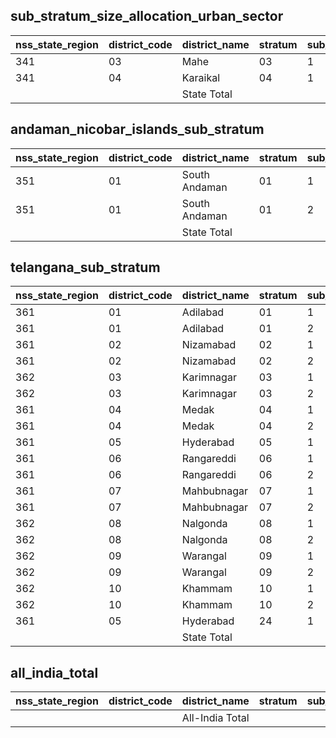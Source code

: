 ## sub_stratum_size_allocation_urban_sector
| nss_state_region | district_code | district_name | stratum | sub_stratum | size_zst | central_sample | state_sample |
|---|---|---|---|---|---|---|---|
| 341 | 03 | Mahe | 03 | 1 | 57 | 2 | 2 |
| 341 | 04 | Karaikal | 04 | 1 | 167 | 4 | 4 |
|  |  | State Total |  |  | 1327 | 24 | 24 |
## andaman_nicobar_islands_sub_stratum
| nss_state_region | district_code | district_name | stratum | sub_stratum | size_zst | central_sample | state_sample |
|---|---|---|---|---|---|---|---|
| 351 | 01 | South Andaman | 01 | 1 | 36 | 4 | 0 |
| 351 | 01 | South Andaman | 01 | 2 | 160 | 8 | 0 |
|  |  | State Total |  |  | 196 | 12 | 0 |
## telangana_sub_stratum
| nss_state_region | district_code | district_name | stratum | sub_stratum | size_zst | central_sample | state_sample |
|---|---|---|---|---|---|---|---|
| 361 | 01 | Adilabad | 01 | 1 | 457 | 4 | 8 |
| 361 | 01 | Adilabad | 01 | 2 | 858 | 4 | 8 |
| 361 | 02 | Nizamabad | 02 | 1 | 164 | 2 | 4 |
| 361 | 02 | Nizamabad | 02 | 2 | 793 | 4 | 8 |
| 362 | 03 | Karimnagar | 03 | 1 | 167 | 2 | 4 |
| 362 | 03 | Karimnagar | 03 | 2 | 1298 | 8 | 16 |
| 361 | 04 | Medak | 04 | 1 | 591 | 4 | 8 |
| 361 | 04 | Medak | 04 | 2 | 486 | 2 | 4 |
| 361 | 05 | Hyderabad | 05 | 1 | 363 | 4 | 8 |
| 361 | 06 | Rangareddi | 06 | 1 | 575 | 4 | 8 |
| 361 | 06 | Rangareddi | 06 | 2 | 510 | 4 | 8 |
| 361 | 07 | Mahbubnagar | 07 | 1 | 425 | 2 | 4 |
| 361 | 07 | Mahbubnagar | 07 | 2 | 631 | 4 | 8 |
| 362 | 08 | Nalgonda | 08 | 1 | 307 | 2 | 4 |
| 362 | 08 | Nalgonda | 08 | 2 | 856 | 4 | 8 |
| 362 | 09 | Warangal | 09 | 1 | 289 | 2 | 4 |
| 362 | 09 | Warangal | 09 | 2 | 1665 | 8 | 16 |
| 362 | 10 | Khammam | 10 | 1 | 395 | 2 | 4 |
| 362 | 10 | Khammam | 10 | 2 | 799 | 4 | 8 |
| 361 | 05 | Hyderabad | 24 | 1 | 12492 | 24 | 48 |
|  |  | State Total |  |  | 24121 | 94 | 188 |
## all_india_total
| nss_state_region | district_code | district_name | stratum | sub_stratum | size_zst | central_sample | state_sample |
|---|---|---|---|---|---|---|---|
|  |  | All-India Total |  |  | 598892 | 3508 | 4076 |

